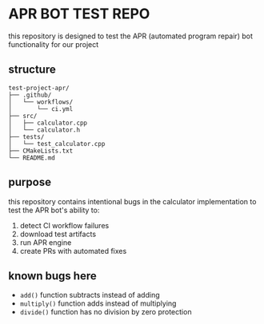 # APR BOT TEST REPO

this repository is designed to test the APR (automated program repair) bot functionality for our project

## structure

```
test-project-apr/
├── .github/
│   └── workflows/
│       └── ci.yml
├── src/
│   ├── calculator.cpp
│   └── calculator.h
├── tests/
│   └── test_calculator.cpp
├── CMakeLists.txt
└── README.md
```

## purpose

this repository contains intentional bugs in the calculator implementation to test the APR bot's ability to:

1. detect CI workflow failures
2. download test artifacts
3. run APR engine
4. create PRs with automated fixes

## known bugs here

- `add()` function subtracts instead of adding
- `multiply()` function adds instead of multiplying
- `divide()` function has no division by zero protection
